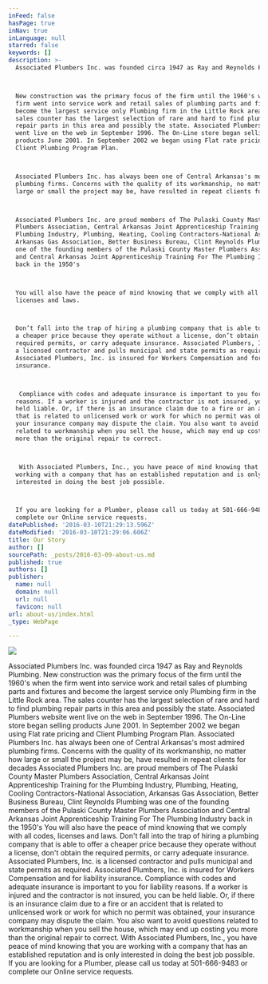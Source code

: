 ```yaml
---
inFeed: false
hasPage: true
inNav: true
inLanguage: null
starred: false
keywords: []
description: >-
  Associated Plumbers Inc. was founded circa 1947 as Ray and Reynolds Plumbing.



  New construction was the primary focus of the firm until the 1960's when the
  firm went into service work and retail sales of plumbing parts and fixtures and
  become the largest service only Plumbing firm in the Little Rock area. The
  sales counter has the largest selection of rare and hard to find plumbing
  repair parts in this area and possibly the state. Associated Plumbers website
  went live on the web in September 1996. The On-Line store began selling
  products June 2001. In September 2002 we began using Flat rate pricing and
  Client Plumbing Program Plan.



  Associated Plumbers Inc. has always been one of Central Arkansas's most admired
  plumbing firms. Concerns with the quality of its workmanship, no matter how
  large or small the project may be, have resulted in repeat clients for decades



  Associated Plumbers Inc. are proud members of The Pulaski County Master
  Plumbers Association, Central Arkansas Joint Apprenticeship Training for the
  Plumbing Industry, Plumbing, Heating, Cooling Contractors-National Association,
  Arkansas Gas Association, Better Business Bureau, Clint Reynolds Plumbing was
  one of the founding members of the Pulaski County Master Plumbers Association
  and Central Arkansas Joint Apprenticeship Training For The Plumbing Industry
  back in the 1950's



  You will also have the peace of mind knowing that we comply with all codes,
  licenses and laws.



  Don’t fall into the trap of hiring a plumbing company that is able to offer
  a cheaper price because they operate without a license, don’t obtain the
  required permits, or carry adequate insurance. Associated Plumbers, Inc. is
  a licensed contractor and pulls municipal and state permits as required.
  Associated Plumbers, Inc. is insured for Workers Compensation and for liability
  insurance.



   Compliance with codes and adequate insurance is important to you for liability
  reasons. If a worker is injured and the contractor is not insured, you can be
  held liable. Or, if there is an insurance claim due to a fire or an accident
  that is related to unlicensed work or work for which no permit was obtained,
  your insurance company may dispute the claim. You also want to avoid questions
  related to workmanship when you sell the house, which may end up costing you
  more than the original repair to correct.



   With Associated Plumbers, Inc., you have peace of mind knowing that you are
  working with a company that has an established reputation and is only
  interested in doing the best job possible.



  If you are looking for a Plumber, please call us today at 501-666-9483 or
  complete our Online service requests.
datePublished: '2016-03-10T21:29:13.596Z'
dateModified: '2016-03-10T21:29:06.606Z'
title: Our Story
author: []
sourcePath: _posts/2016-03-09-about-us.md
published: true
authors: []
publisher:
  name: null
  domain: null
  url: null
  favicon: null
url: about-us/index.html
_type: WebPage

---
```

![](https://the-grid-user-content.s3-us-west-2.amazonaws.com/5c2a2170-27ab-4bd1-94ba-9499a8e40ddc.jpg)

Associated Plumbers Inc. was founded circa 1947 as Ray and Reynolds Plumbing.
New construction was the primary focus of the firm until the 1960's when the firm went into service work and retail sales of plumbing parts and fixtures and become the largest service only Plumbing firm in the Little Rock area. The sales counter has the largest selection of rare and hard to find plumbing repair parts in this area and possibly the state. Associated Plumbers website went live on the web in September 1996\. The On-Line store began selling products June 2001\. In September 2002 we began using Flat rate pricing and Client Plumbing Program Plan.
Associated Plumbers Inc. has always been one of Central Arkansas's most admired plumbing firms. Concerns with the quality of its workmanship, no matter how large or small the project may be, have resulted in repeat clients for decades
Associated Plumbers Inc. are proud members of The Pulaski County Master Plumbers Association, Central Arkansas Joint Apprenticeship Training for the Plumbing Industry, Plumbing, Heating, Cooling Contractors-National Association, Arkansas Gas Association, Better Business Bureau, Clint Reynolds Plumbing was one of the founding members of the Pulaski County Master Plumbers Association and Central Arkansas Joint Apprenticeship Training For The Plumbing Industry back in the 1950's
You will also have the peace of mind knowing that we comply with all codes, licenses and laws.
Don't fall into the trap of hiring a plumbing company that is able to offer a cheaper price because they operate without a license, don't obtain the required permits, or carry adequate insurance. Associated Plumbers, Inc. is a licensed contractor and pulls municipal and state permits as required. Associated Plumbers, Inc. is insured for Workers Compensation and for liability insurance.
Compliance with codes and adequate insurance is important to you for liability reasons. If a worker is injured and the contractor is not insured, you can be held liable. Or, if there is an insurance claim due to a fire or an accident that is related to unlicensed work or work for which no permit was obtained, your insurance company may dispute the claim. You also want to avoid questions related to workmanship when you sell the house, which may end up costing you more than the original repair to correct.
With Associated Plumbers, Inc., you have peace of mind knowing that you are working with a company that has an established reputation and is only interested in doing the best job possible.
If you are looking for a Plumber, please call us today at 501-666-9483 or complete our Online service requests.